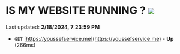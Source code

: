 # IS MY WEBSITE RUNNING ? [![](https://img.shields.io/static/v1?label=Sponsor&message=%E2%9D%A4&logo=GitHub&color=%23fe8e86)](https://github.com/sponsors/<username>)

Last updated: **2/18/2024, 7:23:59 PM**

- `GET` [https://youssefservice.me](https://youssefservice.me) - **Up** (266ms)
